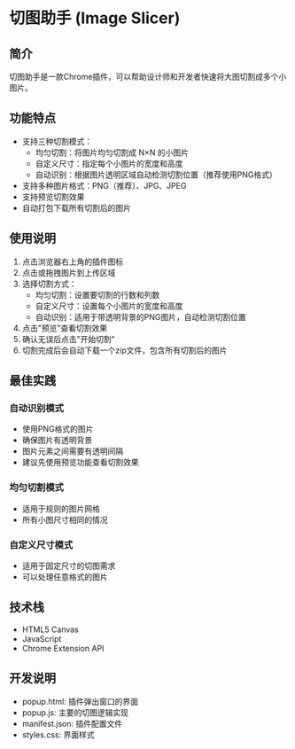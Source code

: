 # 切图助手 (Image Slicer)

## 简介

切图助手是一款Chrome插件，可以帮助设计师和开发者快速将大图切割成多个小图片。

## 功能特点

- 支持三种切割模式：
  - 均匀切割：将图片均匀切割成 N×N 的小图片
  - 自定义尺寸：指定每个小图片的宽度和高度
  - 自动识别：根据图片透明区域自动检测切割位置（推荐使用PNG格式）
- 支持多种图片格式：PNG（推荐）、JPG、JPEG
- 支持预览切割效果
- 自动打包下载所有切割后的图片

## 使用说明

1. 点击浏览器右上角的插件图标
2. 点击或拖拽图片到上传区域
3. 选择切割方式：
   - 均匀切割：设置要切割的行数和列数
   - 自定义尺寸：设置每个小图片的宽度和高度
   - 自动识别：适用于带透明背景的PNG图片，自动检测切割位置
4. 点击"预览"查看切割效果
5. 确认无误后点击"开始切割"
6. 切割完成后会自动下载一个zip文件，包含所有切割后的图片

## 最佳实践

### 自动识别模式
- 使用PNG格式的图片
- 确保图片有透明背景
- 图片元素之间需要有透明间隔
- 建议先使用预览功能查看切割效果

### 均匀切割模式
- 适用于规则的图片网格
- 所有小图尺寸相同的情况

### 自定义尺寸模式
- 适用于固定尺寸的切图需求
- 可以处理任意格式的图片

## 技术栈

- HTML5 Canvas
- JavaScript
- Chrome Extension API

## 开发说明

- popup.html: 插件弹出窗口的界面
- popup.js: 主要的切图逻辑实现
- manifest.json: 插件配置文件
- styles.css: 界面样式

